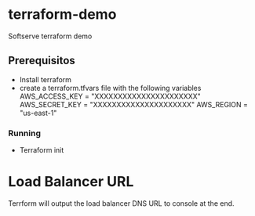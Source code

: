 # terraform-demo
Softserve terraform demo

## Prerequisitos
 * Install terraform
 * create a terraform.tfvars file with the following variables
  AWS_ACCESS_KEY = "XXXXXXXXXXXXXXXXXXXXXX"
  AWS_SECRET_KEY = "XXXXXXXXXXXXXXXXXXXXX"
  AWS_REGION = "us-east-1"
  
 ### Running
 * Terraform init
 
 # Load Balancer URL
 Terrform will output the load balancer DNS URL to console at the end.

